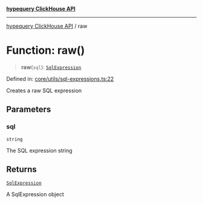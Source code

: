 [**hypequery ClickHouse API**](../README.md)

***

[hypequery ClickHouse API](../globals.md) / raw

# Function: raw()

> **raw**(`sql`): [`SqlExpression`](../interfaces/SqlExpression.md)

Defined in: [core/utils/sql-expressions.ts:22](https://github.com/hypequery/hypequery/blob/64a7970b0d65bd3e69a2e7876f19dbfe29817833/packages/clickhouse/src/core/utils/sql-expressions.ts#L22)

Creates a raw SQL expression

## Parameters

### sql

`string`

The SQL expression string

## Returns

[`SqlExpression`](../interfaces/SqlExpression.md)

A SqlExpression object
